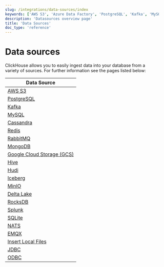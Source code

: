 ```yaml
---
slug: /integrations/data-sources/index
keywords: ['AWS S3', 'Azure Data Factory', 'PostgreSQL', 'Kafka', 'MySQL', 'Cassandra', 'Data Factory', 'Redis', 'RabbitMQ', 'MongoDB', 'Google Cloud Storage', 'Hive', 'Hudi', 'Iceberg', 'MinIO', 'Delta Lake', 'RocksDB', 'Splunk', 'SQLite', 'NATS', 'EMQX', 'local files', 'JDBC', 'ODBC']
description: 'Datasources overview page'
title: 'Data Sources'
doc_type: 'reference'
---
```


# Data sources

ClickHouse allows you to easily ingest data into your database from a variety of sources.
For further information see the pages listed below:

| Data Source                                                                   |
|-------------------------------------------------------------------------------|
| [AWS S3](/integrations/s3)                                            |
| [PostgreSQL](/integrations/postgresql)                                |
| [Kafka](/integrations/kafka)                                          |
| [MySQL](/integrations/mysql)                                          |
| [Cassandra](/integrations/cassandra)                                  |
| [Redis](/integrations/redis)                                          |
| [RabbitMQ](/integrations/rabbitmq)                                    |
| [MongoDB](/integrations/mongodb)                                      |
| [Google Cloud Storage (GCS)](/integrations/gcs)                       |
| [Hive](/integrations/hive)                                            |
| [Hudi](/integrations/hudi)                                            |
| [Iceberg](/integrations/iceberg)                                      |
| [MinIO](/integrations/minio)                                          |
| [Delta Lake](/integrations/deltalake)                                 |
| [RocksDB](/integrations/rocksdb)                                      |
| [Splunk](/integrations/splunk)                                        |
| [SQLite](/integrations/sqlite)                                        |
| [NATS](/integrations/nats)                                            |
| [EMQX](/integrations/emqx)                                            |
| [Insert Local Files](/integrations/data-ingestion/insert-local-files) |
| [JDBC](/integrations/jdbc/jdbc-with-clickhouse)                       |
| [ODBC](/integrations/data-ingestion/dbms/odbc-with-clickhouse)        |
